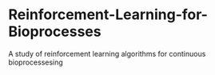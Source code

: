 # Reinforcement-Learning-for-Bioprocesses
A study of reinforcement learning algorithms for continuous bioprocessesing
